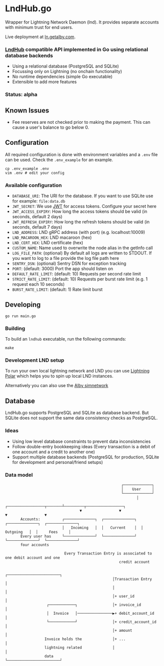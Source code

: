 # LndHub.go
Wrapper for Lightning Network Daemon (lnd). It provides separate accounts with minimum trust for end users.

Live deployment at [ln.getalby.com](https://ln.getalby.com).

### [LndHub](https://github.com/BlueWallet/LndHub) compatible API implemented in Go using relational database backends

* Using a relational database (PostgreSQL and SQLite)
* Focussing only on Lightning (no onchain functionality)
* No runtime dependencies (simple Go executable)
* Extensible to add more features 

### Status: alpha 

## Known Issues

* Fee reserves are not checked prior to making the payment. This can cause a user's balance to go below 0.

## Configuration

All required configuration is done with environment variables and a `.env` file can be used.
Check the `.env_example` for an example.

```shell
cp .env_example .env
vim .env # edit your config
```

### Available configuration

+ `DATABASE_URI`: The URI for the database. If you want to use SQLite use for example: `file:data.db`
+ `JWT_SECRET`: We use [JWT](https://jwt.io/) for access tokens. Configure your secret here
+ `JWT_ACCESS_EXPIRY`: How long the access tokens should be valid (in seconds, default 2 days)
+ `JWT_REFRESH_EXPIRY`: How long the refresh tokens should be valid (in seconds, default 7 days)
+ `LND_ADDRESS`: LND gRPC address (with port) (e.g. localhost:10009)
+ `LND_MACAROON_HEX`: LND macaroon (hex)
+ `LND_CERT_HEX`: LND certificate (hex)
+ `CUSTOM_NAME`: Name used to overwrite the node alias in the getInfo call
+ `LOG_FILE_PATH`: (optional) By default all logs are written to STDOUT. If you want to log to a file provide the log file path here
+ `SENTRY_DSN`: (optional) Sentry DSN for exception tracking
+ `PORT`: (default: 3000) Port the app should listen on
+ `DEFAULT_RATE_LIMIT`: (default: 10) Requests per second rate limit
+ `STRICT_RATE_LIMIT`: (default: 10) Requests per burst rate limit (e.g. 1 request each 10 seconds)
+ `BURST_RATE_LIMIT`: (default: 1) Rate limit burst
## Developing

```shell
go run main.go
```

### Building

To build an `lndhub` executable, run the following commands:

```shell
make
```

### Development LND setup

To run your own local lightning network and LND you can use [Lightning Polar](https://lightningpolar.com/) which helps you to spin up local LND instances. 

Alternatively you can also use the [Alby simnetwork](https://github.com/getAlby/lightning-browser-extension/wiki/Test-setup)


## Database
LndHub.go supports PostgreSQL and SQLite as database backend. But SQLite does not support the same data consistency checks as PostgreSQL.

### Ideas
+ Using low level database constraints to prevent data inconsistencies
+ Follow double-entry bookkeeping ideas (Every transaction is a debit of one account and a credit to another one)
+ Support multiple database backends (PostgreSQL for production, SQLite for development and personal/friend setups)

### Data model

```
                                                     ┌─────────────┐                            
                                                     │    User     │                            
                                                     └─────────────┘                            
                                                            │                                   
                                  ┌─────────────────┬───────┴─────────┬─────────────────┐       
                                  ▼                 ▼                 ▼                 ▼       
       Accounts:          ┌──────────────┐  ┌──────────────┐  ┌──────────────┐  ┌──────────────┐
                          │   Incoming   │  │   Current    │  │   Outgoing   │  │     Fees     │
       Every user has     └──────────────┘  └──────────────┘  └──────────────┘  └──────────────┘
       four accounts                                                                            
                                                                                                
                           Every Transaction Entry is associated to one debit account and one   
                                                    credit account                             
                                                                                                
                                                 ┌────────────────────────┐                     
                                                 │Transaction Entry       │                     
                                                 │                        │                     
                                                 │+ user_id               │                     
                   ┌────────────┐                │+ invoice_id            │                     
                   │  Invoice   │────────────────▶+ debit_account_id      │                     
                   └────────────┘                │+ credit_account_id     │                     
                                                 │+ amount                │                     
                  Invoice holds the              │+ ...                   │                     
                  lightning related              │                        │                     
                  data                           └────────────────────────┘                     
                                                                                                
```

